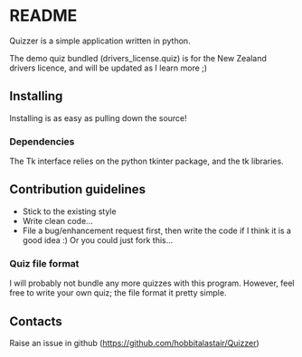 # README #

Quizzer is a simple application written in python.

The demo quiz bundled (drivers\_license.quiz) is for the New Zealand drivers
licence, and will be updated as I learn more ;)

## Installing ##

Installing is as easy as pulling down the source!

### Dependencies ###

The Tk interface relies on the python tkinter package, and the tk libraries.

## Contribution guidelines ##

- Stick to the existing style
- Write clean code...
- File a bug/enhancement request first, then write the code if I think it is a
  good idea :) Or you could just fork this...

### Quiz file format ###

I will probably not bundle any more quizzes with this program. However, feel
free to write your own quiz; the file format it pretty simple.

## Contacts ##

Raise an issue in github (https://github.com/hobbitalastair/Quizzer)
